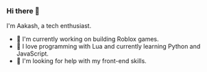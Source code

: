 ### Hi there 👋

I'm Aakash, a tech enthusiast.

- 🔭 I'm currently working on building Roblox games.
- 🤖 I love programming with Lua and currently learning Python and JavaScript.
- 🤔 I'm looking for help with my front-end skills.

<!--
**Deadwoodxbruh/Deadwoodxbruh** is a ✨ _special_ ✨ repository because its `README.md` (this file) appears on your GitHub profile.

Here are some ideas to get you started:

- 🔭 I’m currently working on ...
- 🌱 I’m currently learning ...
- 👯 I’m looking to collaborate on ...
- 🤔 I’m looking for help with ...
- 💬 Ask me about ...
- 📫 How to reach me: ...
- 😄 Pronouns: ...
- ⚡ Fun fact: ...
-->
